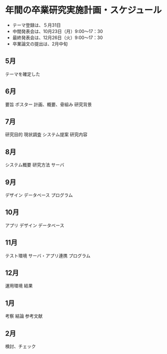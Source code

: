 # 年間の卒業研究実施計画・スケジュール

* テーマ登録は、５月31日
* 中間発表会は、10月23日（月）9:00～17：30
* 最終発表会は、12月26日（火）9:00～17：30
* 卒業論文の提出は、2月中旬

## 5月
テーマを確定した

## 6月

要旨
ポスター
計画、概要、骨組み
研究背景


## 7月
研究目的
現状調査
システム提案
研究内容


## 8月
システム概要
研究方法
サーバ

## 9月
デザイン
データベース
プログラム


## 10月
アプリ
デザイン
データベース


## 11月
テスト環境
サーバ・アプリ連携
プログラム

## 12月

運用環境
結果

## 1月
考察
結論
参考文献

## 2月

検討、チェック

